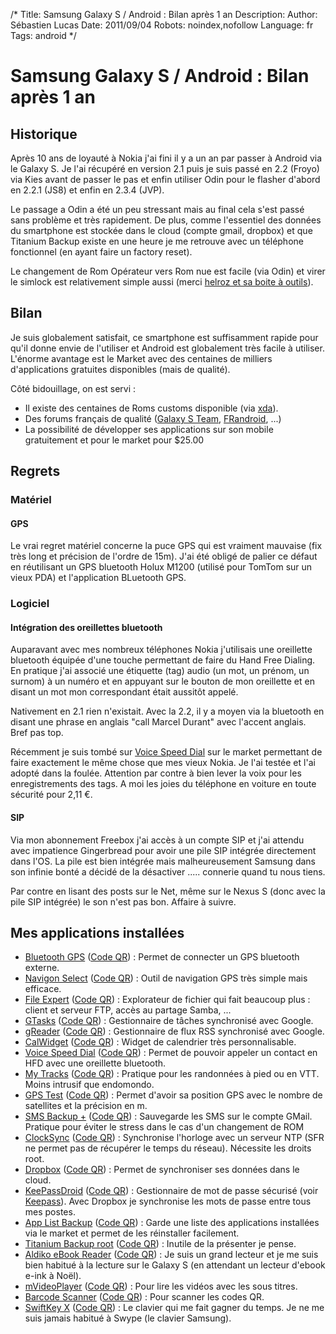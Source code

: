/*
Title: Samsung Galaxy S / Android : Bilan après 1 an 
Description: 
Author: Sébastien Lucas
Date: 2011/09/04
Robots: noindex,nofollow
Language: fr
Tags: android
*/
# Samsung Galaxy S / Android : Bilan après 1 an 

## Historique
Après 10 ans de loyauté à Nokia j'ai fini il y a un an par passer à Android via le Galaxy S. Je l'ai récupéré en version 2.1 puis je suis passé en 2.2 (Froyo) via Kies avant de passer le pas et enfin utiliser Odin pour le flasher d'abord en 2.2.1 (JS8) et enfin en 2.3.4 (JVP).

Le passage a Odin a été un peu stressant mais au final cela s'est passé sans problème et très rapidement. De plus, comme l'essentiel des données du smartphone est stockée dans le cloud (compte gmail, dropbox) et que Titanium Backup existe en une heure je me retrouve avec un téléphone fonctionnel (en ayant faire un factory reset).

Le changement de Rom Opérateur vers Rom nue est facile (via Odin) et virer le simlock est relativement simple aussi (merci [helroz et sa boite à outils](http://forum.frandroid.com/topic/24784-ref-boite-a-outils/)).

## Bilan

Je suis globalement satisfait, ce smartphone est suffisamment rapide pour qu'il donne envie de l'utiliser et Android est globalement très facile à utiliser. L'énorme avantage est le Market avec des centaines de milliers d'applications gratuites disponibles (mais de qualité).

Côté bidouillage, on est servi :
*	Il existe des centaines de Roms customs disponible (via [xda](http://forum.xda-developers.com/forumdisplay.php?f=665)).
*	Des forums français de qualité ([Galaxy S Team](http://galaxys-team.fr/), [FRandroid](http://forum.frandroid.com/forum/57-samsung-galaxy-s-gt-i9000/), ...)
*	La possibilité de développer ses applications sur son mobile gratuitement et pour le market pour $25.00

## Regrets

### Matériel

#### GPS

Le vrai regret matériel concerne la puce GPS qui est vraiment mauvaise (fix très long et précision de l'ordre de 15m). J'ai été obligé de palier ce défaut en réutilisant un GPS bluetooth Holux M1200 (utilisé pour TomTom sur un vieux PDA) et l'application BLuetooth GPS.

### Logiciel

#### Intégration des oreillettes bluetooth
Auparavant avec mes nombreux téléphones Nokia j'utilisais une oreillette bluetooth équipée d'une touche permettant de faire du Hand Free Dialing. En pratique j'ai associé une étiquette (tag) audio (un mot, un prénom, un surnom) à un numéro et en appuyant sur le bouton de mon oreillette et en disant un mot mon correspondant était aussitôt appelé.

Nativement en 2.1 rien n'existait. Avec la 2.2, il y a moyen via la bluetooth en disant une phrase en anglais "call Marcel Durant" avec l'accent anglais. Bref pas top.

Récemment je suis tombé sur [Voice Speed Dial](https://market.android.com/details?id=com.cyberon.cvsd) sur le market permettant de faire exactement le même chose que mes vieux Nokia. Je l'ai testée et l'ai adopté dans la foulée. Attention par contre à bien lever la voix pour les enregistrements des tags. A moi les joies du téléphone en voiture en toute sécurité pour 2,11 €.

#### SIP

Via mon abonnement Freebox j'ai accès à un compte SIP et j'ai attendu avec impatience Gingerbread pour avoir une pile SIP intégrée directement dans l'OS. La pile est bien intégrée mais malheureusement Samsung dans son infinie bonté a décidé de la désactiver ..... connerie quand tu nous tiens.

Par contre en lisant des posts sur le Net, même sur le Nexus S (donc avec la pile SIP intégrée) le son n'est pas bon. Affaire à suivre.

## Mes applications installées

*	[Bluetooth GPS](https://market.android.com/details?id=googoo.android.btgps) ([Code QR](http://chart.apis.google.com/chart?cht=qr&chs=150x150&chl=market://search?q=pname:googoo.android.btgps)) : Permet de connecter un GPS bluetooth externe.
*	[Navigon Select](https://market.android.com/details?id=com.navigon.navigator_select) ([Code QR](http://chart.apis.google.com/chart?cht=qr&chs=150x150&chl=market://search?q=pname:com.navigon.navigator_select)) : Outil de navigation GPS très simple mais efficace.
*	[File Expert](https://market.android.com/details?id=xcxin.filexpert) ([Code QR](http://chart.apis.google.com/chart?cht=qr&chs=150x150&chl=market://search?q=pname:xcxin.filexpert)) : Explorateur de fichier qui fait beaucoup plus : client et serveur FTP, accès au partage Samba, ...
*	[GTasks](https://market.android.com/details?id=org.dayup.gtask) ([Code QR](http://chart.apis.google.com/chart?cht=qr&chs=150x150&chl=market://search?q=pname:org.dayup.gtask)) : Gestionnaire de tâches synchronisé avec Google.
*	[gReader](https://market.android.com/details?id=com.noinnion.android.greader.reader) ([Code QR](http://chart.apis.google.com/chart?cht=qr&chs=150x150&chl=market://search?q=pname:com.noinnion.android.greader.reader)) : Gestionnaire de flux RSS synchronisé avec Google.
*	[CalWidget](https://market.android.com/details?id=net.eggenstein.android.calwidget) ([Code QR](http://chart.apis.google.com/chart?cht=qr&chs=150x150&chl=market://search?q=pname:net.eggenstein.android.calwidget)) : Widget de calendrier très personnalisable. 
*	[Voice Speed Dial](https://market.android.com/details?id=com.cyberon.cvsd) ([Code QR](http://chart.apis.google.com/chart?cht=qr&chs=150x150&chl=market://search?q=pname:com.cyberon.cvsd)) : Permet de pouvoir appeler un contact en HFD avec une oreillette bluetooth.
*	[My Tracks](https://market.android.com/details?id=com.google.android.maps.mytracks) ([Code QR](http://chart.apis.google.com/chart?cht=qr&chs=150x150&chl=market://search?q=pname:com.google.android.maps.mytracks)) : Pratique pour les randonnées à pied ou en VTT. Moins intrusif que endomondo.
*	[GPS Test](https://market.android.com/details?id=com.chartcross.gpstest) ([Code QR](http://chart.apis.google.com/chart?cht=qr&chs=150x150&chl=market://search?q=pname:com.chartcross.gpstest)) : Permet d'avoir sa position GPS avec le nombre de satellites et la précision en m.
*	[SMS Backup +](https://market.android.com/details?id=com.zegoggles.smssync) ([Code QR](http://chart.apis.google.com/chart?cht=qr&chs=150x150&chl=market://search?q=pname:com.zegoggles.smssync)) : Sauvegarde les SMS sur le compte GMail. Pratique pour éviter le stress dans le cas d'un changement de ROM
*	[ClockSync](https://market.android.com/details?id=ru.org.amip.ClockSync) ([Code QR](http://chart.apis.google.com/chart?cht=qr&chs=150x150&chl=market://search?q=pname:ru.org.amip.ClockSync)) : Synchronise l'horloge avec un serveur NTP (SFR ne permet pas de récupérer le temps du réseau). Nécessite les droits root.
*	[Dropbox](https://market.android.com/details?id=com.dropbox.android&hl=fr) ([Code QR](http://chart.apis.google.com/chart?cht=qr&chs=150x150&chl=market://search?q=pname:com.dropbox.android)) : Permet de synchroniser ses données dans le cloud.
*	[KeePassDroid](https://market.android.com/details?id=com.android.keepass&hl=fr) ([Code QR](http://chart.apis.google.com/chart?cht=qr&chs=150x150&chl=market://search?q=pname:com.android.keepass)) : Gestionnaire de mot de passe sécurisé (voir [Keepass](http://keepass.info/)). Avec Dropbox je synchronise les mots de passe entre tous mes postes.
*	[App List Backup](https://market.android.com/details?id=com.punsoftware.backup) ([Code QR](http://chart.apis.google.com/chart?cht=qr&chs=150x150&chl=market://search?q=pname:com.punsoftware.backup)) : Garde une liste des applications installées via le market et permet de les réinstaller facilement.
*	[Titanium Backup root](https://market.android.com/details?id=com.keramidas.TitaniumBackup) ([Code QR](http://chart.apis.google.com/chart?cht=qr&chs=150x150&chl=market://search?q=pname:com.keramidas.TitaniumBackup)) : Inutile de la présenter je pense.
*	[Aldiko eBook Reader](https://market.android.com/details?id=com.aldiko.android&hl=fr) ([Code QR](http://chart.apis.google.com/chart?cht=qr&chs=150x150&chl=market://search?q=pname:com.aldiko.android)) : Je suis un grand lecteur et je me suis bien habitué à la lecture sur le Galaxy S (en attendant un lecteur d'ebook e-ink à Noël).
*	[mVideoPlayer](https://market.android.com/details?id=afzkl.development.mVideoPlayer) ([Code QR](http://chart.apis.google.com/chart?cht=qr&chs=150x150&chl=market://search?q=pname:afzkl.development.mVideoPlayer)) : Pour lire les vidéos avec les sous titres.
*	[Barcode Scanner](https://market.android.com/details?id=com.google.zxing.client.android) ([Code QR](http://chart.apis.google.com/chart?cht=qr&chs=150x150&chl=market://search?q=pname:com.google.zxing.client.android)) : Pour scanner les codes QR.
*	[SwiftKey X](https://market.android.com/details?id=com.touchtype.swiftkey) ([Code QR](http://chart.apis.google.com/chart?cht=qr&chs=150x150&chl=market://search?q=pname:com.touchtype.swiftkey)) : Le clavier qui me fait gagner du temps. Je ne me suis jamais habitué à Swype (le clavier Samsung).






